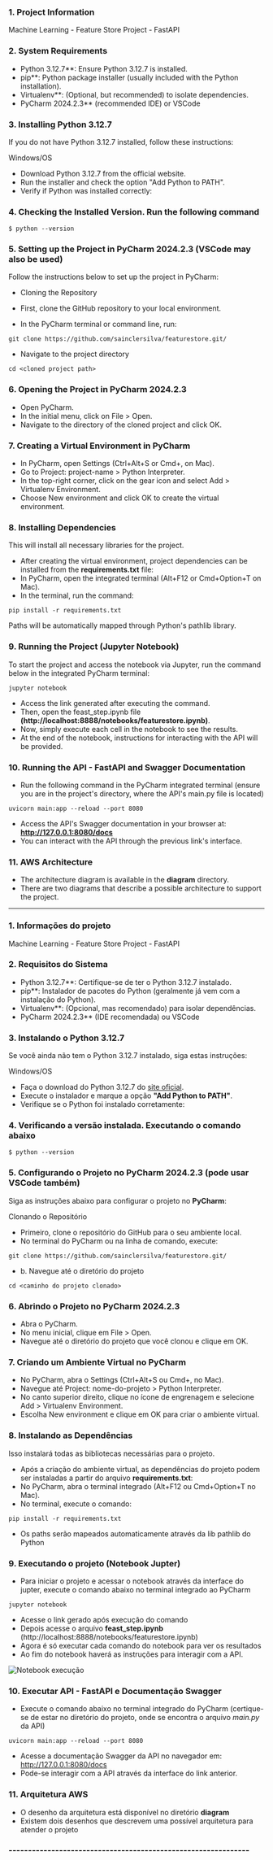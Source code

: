 ### 1. Project Information

Machine Learning - Feature Store Project - FastAPI

### 2. System Requirements

- Python 3.12.7**: Ensure Python 3.12.7 is installed.
- pip**: Python package installer (usually included with the Python installation).
- Virtualenv**: (Optional, but recommended) to isolate dependencies.
- PyCharm 2024.2.3** (recommended IDE) or VSCode

### 3. Installing Python 3.12.7

If you do not have Python 3.12.7 installed, follow these instructions:

Windows/OS

- Download Python 3.12.7 from the official website.
- Run the installer and check the option "Add Python to PATH".
- Verify if Python was installed correctly:

### 4. Checking the Installed Version. Run the following command

`
$ python --version
`

### 5. Setting up the Project in PyCharm 2024.2.3 (VSCode may also be used)

Follow the instructions below to set up the project in PyCharm:

- Cloning the Repository

- First, clone the GitHub repository to your local environment.
- In the PyCharm terminal or command line, run:

`
git clone https://github.com/sainclersilva/featurestore.git/
`

- Navigate to the project directory

`
cd <cloned project path>
`

### 6. Opening the Project in PyCharm 2024.2.3

- Open PyCharm.
- In the initial menu, click on File > Open.
- Navigate to the directory of the cloned project and click OK.

### 7. Creating a Virtual Environment in PyCharm

- In PyCharm, open Settings (Ctrl+Alt+S or Cmd+, on Mac).
- Go to Project: project-name > Python Interpreter.
- In the top-right corner, click on the gear icon and select Add > Virtualenv Environment.
- Choose New environment and click OK to create the virtual environment.

### 8. Installing Dependencies

This will install all necessary libraries for the project.

- After creating the virtual environment, project dependencies can be installed 
  from the **requirements.txt** file:
- In PyCharm, open the integrated terminal (Alt+F12 or Cmd+Option+T on Mac).
- In the terminal, run the command:

`
pip install -r requirements.txt
`

Paths will be automatically mapped through Python's pathlib library.

### 9. Running the Project (Jupyter Notebook)

To start the project and access the notebook via Jupyter, 
run the command below in the integrated PyCharm terminal:

`
jupyter notebook
`

- Access the link generated after executing the command.
- Then, open the feast_step.ipynb file **(http://localhost:8888/notebooks/featurestore.ipynb)**.
- Now, simply execute each cell in the notebook to see the results.
- At the end of the notebook, instructions for interacting with the API will be provided.

### 10. Running the API - FastAPI and Swagger Documentation

- Run the following command in the PyCharm integrated terminal (ensure you are in the project's 
<api> directory, where the API's main.py file is located)

`
uvicorn main:app --reload --port 8080
`

- Access the API's Swagger documentation in your browser at: **http://127.0.0.1:8080/docs**
- You can interact with the API through the previous link's interface.

### 11. AWS Architecture

- The architecture diagram is available in the **diagram** directory.
- There are two diagrams that describe a possible architecture to support the project.


-----------------------------------------------------------------------


### 1. Informações do projeto
Machine Learning - Feature Store Project - FastAPI

### 2. Requisitos do Sistema

- Python 3.12.7**: Certifique-se de ter o Python 3.12.7 instalado. 
- pip**: Instalador de pacotes do Python (geralmente já vem com a instalação do Python).
- Virtualenv**: (Opcional, mas recomendado) para isolar dependências.
- PyCharm 2024.2.3** (IDE recomendada) ou VSCode


### 3. Instalando o Python 3.12.7
Se você ainda não tem o Python 3.12.7 instalado, siga estas instruções:

Windows/OS

- Faça o download do Python 3.12.7 do [site oficial](https://www.python.org/downloads/release/python-3127/).
- Execute o instalador e marque a opção **"Add Python to PATH"**.
- Verifique se o Python foi instalado corretamente:

### 4. Verificando a versão instalada. Executando o comando abaixo

`
$ python --version
`

### 5. Configurando o Projeto no PyCharm 2024.2.3 (pode usar VSCode também)
Siga as instruções abaixo para configurar o projeto no **PyCharm**:

Clonando o Repositório

- Primeiro, clone o repositório do GitHub para o seu ambiente local. 
- No terminal do PyCharm ou na linha de comando, execute:

`
git clone https://github.com/sainclersilva/featurestore.git/
`

- b. Navegue até o diretório do projeto

`
cd <caminho do projeto clonado>
`

### 6. Abrindo o Projeto no PyCharm 2024.2.3

- Abra o PyCharm.
- No menu inicial, clique em File > Open.
- Navegue até o diretório do projeto que você clonou e clique em OK.

### 7. Criando um Ambiente Virtual no PyCharm

- No PyCharm, abra o Settings (Ctrl+Alt+S ou Cmd+, no Mac).
- Navegue até Project: nome-do-projeto > Python Interpreter.
- No canto superior direito, clique no ícone de engrenagem e selecione Add > Virtualenv Environment.
- Escolha New environment e clique em OK para criar o ambiente virtual.


### 8. Instalando as Dependências
Isso instalará todas as bibliotecas necessárias para o projeto.

- Após a criação do ambiente virtual, as dependências do projeto podem 
  ser instaladas a partir do arquivo **requirements.txt**:
- No PyCharm, abra o terminal integrado (Alt+F12 ou Cmd+Option+T no Mac).
- No terminal, execute o comando:

`
pip install -r requirements.txt
`

- Os paths serão mapeados automaticamente através da lib pathlib do Python

### 9. Executando o projeto (Notebook Jupter)

- Para iniciar o projeto e acessar o notebook através da interface do jupter,
execute o comando abaixo no terminal integrado ao PyCharm

`
jupyter notebook
`

- Acesse o link gerado após execução do comando
- Depois acesse o arquivo **feast_step.ipynb** (http://localhost:8888/notebooks/featurestore.ipynb)
- Agora é só executar cada comando do notebook para ver os resultados
- Ao fim do notebook haverá as instruções para interagir com a API.

<img src="https://github.com/sainclersilva/featurestore/tree/main/images/notebook.png" alt="Notebook execução">


### 10. Executar API - FastAPI e Documentação Swagger

- Execute o comando abaixo no terminal integrado do PyCharm
  (certique-se de estar no diretório <api> do projeto, onde se encontra o arquivo *main.py* da API)

`
uvicorn main:app --reload --port 8080
`

- Acesse a documentação Swagger da API no navegador em: http://127.0.0.1:8080/docs
- Pode-se interagir com a API através da interface do link anterior.

### 11. Arquitetura AWS

- O desenho da arquitetura está disponível no diretório **diagram**
- Existem dois desenhos que descrevem uma possível arquitetura para atender o projeto

### -------------------------------------------------------------- ###